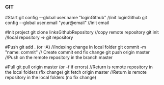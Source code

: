 ### GIT

#Start
git config --global user.name "loginGithub" //init loginGithub
git config --global user.email "your@email" //init email

#Init project
git clone linksGithubRepository //copy remote repository
git init //local repository => git repository

#Push 
git add . (or -A) //Indexing change in local folder
git commit -m "name: commit"  // Create commit end fix change
git push origin master  //Push on the remote repository in the branch master

#Pull 
git pull origin master (or -f if errors)  //Return is remote repository in the local folders (fix change)
git fetch origin master //Return is remote repository in the local folders (no fix change)


